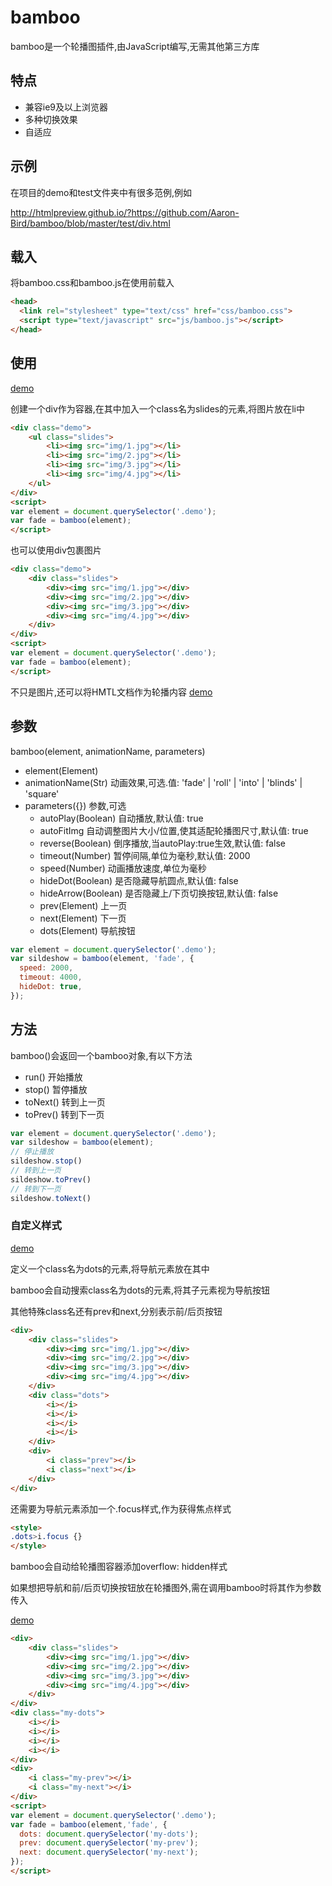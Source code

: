 # bamboo

bamboo是一个轮播图插件,由JavaScript编写,无需其他第三方库

## 特点
- 兼容ie9及以上浏览器
- 多种切换效果
- 自适应

## 示例
在项目的demo和test文件夹中有很多范例,例如

http://htmlpreview.github.io/?https://github.com/Aaron-Bird/bamboo/blob/master/test/div.html

## 载入
将bamboo.css和bamboo.js在使用前载入
```HTML
<head>
  <link rel="stylesheet" type="text/css" href="css/bamboo.css">
  <script type="text/javascript" src="js/bamboo.js"></script>
</head>
```
## 使用
[demo](http://htmlpreview.github.io/?https://github.com/Aaron-Bird/bamboo/blob/master/demo/default.html)

创建一个div作为容器,在其中加入一个class名为slides的元素,将图片放在li中  
```HTML
<div class="demo">
    <ul class="slides">
        <li><img src="img/1.jpg"></li>
        <li><img src="img/2.jpg"></li>
        <li><img src="img/3.jpg"></li>
        <li><img src="img/4.jpg"></li>
    </ul> 
</div>  
<script>
var element = document.querySelector('.demo');
var fade = bamboo(element);
</script>
```
也可以使用div包裹图片
```HTML
<div class="demo">
    <div class="slides">
        <div><img src="img/1.jpg"></div>
        <div><img src="img/2.jpg"></div>
        <div><img src="img/3.jpg"></div>
        <div><img src="img/4.jpg"></div>
    </div> 
</div>  
<script>
var element = document.querySelector('.demo');
var fade = bamboo(element);
</script>
```
不只是图片,还可以将HMTL文档作为轮播内容 
[demo](http://htmlpreview.github.io/?https://github.com/Aaron-Bird/bamboo/blob/master/demo/default-2.html)

## 参数
bamboo(element, animationName, parameters)
- element(Element) 
- animationName(Str) 动画效果,可选.值: 'fade' | 'roll' | 'into' | 'blinds' | 'square'
- parameters({}) 参数,可选
  - autoPlay(Boolean) 自动播放,默认值: true
  - autoFitImg 自动调整图片大小/位置,使其适配轮播图尺寸,默认值: true
  - reverse(Boolean) 倒序播放,当autoPlay:true生效,默认值: false
  - timeout(Number) 暂停间隔,单位为毫秒,默认值: 2000
  - speed(Number) 动画播放速度,单位为毫秒
  - hideDot(Boolean) 是否隐藏导航圆点,默认值: false
  - hideArrow(Boolean) 是否隐藏上/下页切换按钮,默认值: false
  - prev(Element) 上一页
  - next(Element) 下一页
  - dots(Element) 导航按钮
  
```javascript
var element = document.querySelector('.demo');
var sildeshow = bamboo(element, 'fade', {
  speed: 2000,
  timeout: 4000,
  hideDot: true,
});
```
## 方法
bamboo()会返回一个bamboo对象,有以下方法
- run() 开始播放
- stop() 暂停播放
- toNext() 转到上一页
- toPrev() 转到下一页

```javascript
var element = document.querySelector('.demo');
var sildeshow = bamboo(element);
// 停止播放
sildeshow.stop()
// 转到上一页
sildeshow.toPrev()
// 转到下一页
sildeshow.toNext()
```
### 自定义样式
[demo](http://htmlpreview.github.io/?https://github.com/Aaron-Bird/bamboo/blob/master/demo/custom-style.html)

定义一个class名为dots的元素,将导航元素放在其中

bamboo会自动搜索class名为dots的元素,将其子元素视为导航按钮

其他特殊class名还有prev和next,分别表示前/后页按钮
```html
<div>
    <div class="slides">
        <div><img src="img/1.jpg"></div>
        <div><img src="img/2.jpg"></div>
        <div><img src="img/3.jpg"></div>
        <div><img src="img/4.jpg"></div>
    </div> 
    <div class="dots">
        <i></i>
        <i></i>
        <i></i>
        <i></i>
    </div>
    <div>
        <i class="prev"></i>
        <i class="next"></i>
    </div>
</div> 
```
还需要为导航元素添加一个.focus样式,作为获得焦点样式
```HTML
<style>
.dots>i.focus {}
</style>
```

bamboo会自动给轮播图容器添加overflow: hidden样式

如果想把导航和前/后页切换按钮放在轮播图外,需在调用bamboo时将其作为参数传入

[demo](http://htmlpreview.github.io/?https://github.com/Aaron-Bird/bamboo/blob/master/demo/custom-style-2.html)
```html
<div>
    <div class="slides">
        <div><img src="img/1.jpg"></div>
        <div><img src="img/2.jpg"></div>
        <div><img src="img/3.jpg"></div>
        <div><img src="img/4.jpg"></div>
    </div> 
</div> 
<div class="my-dots">
    <i></i>
    <i></i>
    <i></i>
    <i></i>
</div>
<div>
    <i class="my-prev"></i>
    <i class="my-next"></i>
</div>
<script>
var element = document.querySelector('.demo');
var fade = bamboo(element,'fade', {
  dots: document.querySelector('my-dots');
  prev: document.querySelector('my-prev');
  next: document.querySelector('my-next');
});
</script>
```
